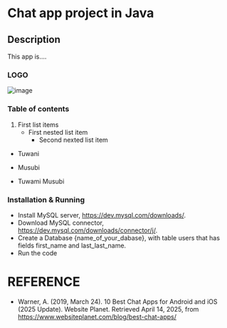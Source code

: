# Chat app project in Java
## Description
This app is....
### LOGO
![image](https://github.com/user-attachments/assets/c0193e1a-2878-46a4-9775-4dfecadc7e5d)


### Table of contents
1. First list items
   - First nested list item
     - Second nexted list item
- Tuwani
* Musubi
+ Tuwami Musubi
### Installation & Running
- Install MySQL server, https://dev.mysql.com/downloads/.
- Download MySQL connector, https://dev.mysql.com/downloads/connector/j/.
- Create a Database {name_of_your_dabase}, with table users that has fields first_name and last_last_name.
- Run the code
# REFERENCE
- Warner, A. (2019, March 24). 10 Best Chat Apps for Android and iOS (2025 Update). Website Planet. Retrieved April 14, 2025, from https://www.websiteplanet.com/blog/best-chat-apps/

